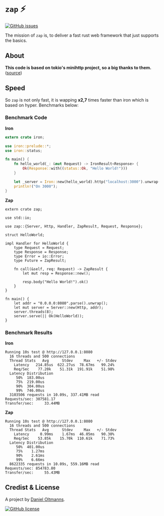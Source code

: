 # `zap` :zap:

[![GitHub issues](https://img.shields.io/github/issues/oldaniel/zap.svg)](https://github.com/oldaniel/zap/issues)

The mission of `zap` is, to deliver a fast rust web framework that just supports the basics.

## About

**This code is based on tokio's minihttp project, so a big thanks to them.** ([source](https://github.com/tokio-rs/tokio-minihttp))

## Speed

So `zap` is not only fast, it is wapping **x2,7** times faster than iron which is based on hyper. Benchmarks below:

### Benchmark Code

**Iron**

```rust
extern crate iron;

use iron::prelude::*;
use iron::status;

fn main() {
    fn hello_world(_: &mut Request) -> IronResult<Response> {
        Ok(Response::with((status::Ok, "Hello World!")))
    }

    let _server = Iron::new(hello_world).http("localhost:3000").unwrap();
    println!("On 3000");
}
```

**Zap**
```
extern crate zap;

use std::io;

use zap::{Server, Http, Handler, ZapResult, Request, Response};

struct HelloWorld;

impl Handler for HelloWorld {
    type Request = Request;
    type Response = Response;
    type Error = io::Error;
    type Future = ZapResult;

    fn call(&self, req: Request) -> ZapResult {
        let mut resp = Response::new();

        resp.body("Hello World!").ok()
    }
}

fn main() {
    let addr = "0.0.0.0:8080".parse().unwrap();
    let mut server = Server::new(Http, addr);
    server.threads(8);
    server.serve(|| Ok(HelloWorld));
}
```

### Benchmark Results

**Iron**

```
Running 10s test @ http://127.0.0.1:8080
  16 threads and 500 connections
  Thread Stats   Avg      Stdev     Max   +/- Stdev
    Latency   214.85us  622.27us  78.67ms   99.24%
    Req/Sec    77.20k    51.31k  191.91k    51.98%
  Latency Distribution
     50%  183.00us
     75%  219.00us
     90%  304.00us
     99%  746.00us
  3103506 requests in 10.09s, 337.41MB read
Requests/sec: 307581.17
Transfer/sec:     33.44MB
```

**Zap**

```
Running 10s test @ http://127.0.0.1:8080
  16 threads and 500 connections
  Thread Stats   Avg      Stdev     Max   +/- Stdev
    Latency     0.99ms    1.67ms  46.05ms   90.30%
    Req/Sec    53.85k    15.70k  110.61k    71.73%
  Latency Distribution
     50%  401.00us
     75%    1.27ms
     90%    2.61ms
     99%    6.66ms
  8622335 requests in 10.09s, 559.16MB read
Requests/sec: 854783.80
Transfer/sec:     55.43MB
```

## Credist & License

A project by [Daniel Oltmanns](https://github.com/oldaniel).

[![GitHub license](https://img.shields.io/badge/license-MIT-blue.svg)](https://raw.githubusercontent.com/oltmannsdaniel/zap/master/LICENSE)
